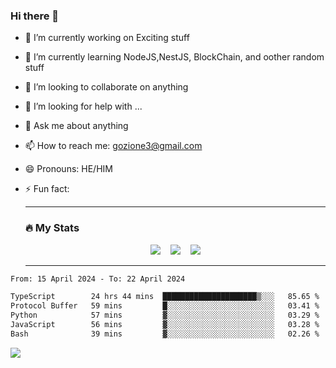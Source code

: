 ### Hi there 👋

<!--
**charlieScript/charlieScript** is a ✨ _special_ ✨ repository because its `README.md` (this file) appears on your GitHub profile.

Here are some ideas to get you started: -->

- 🔭 I’m currently working on Exciting stuff
- 🌱 I’m currently learning NodeJS,NestJS, BlockChain, and oother random stuff
- 👯 I’m looking to collaborate on anything
- 🤔 I’m looking for help with ...
- 💬 Ask me about anything
- 📫 How to reach me: gozione3@gmail.com
- 😄 Pronouns: HE/HIM
- ⚡ Fun fact:


  ---

  ### :fire: My Stats

  <div id="stats" align="center">
  <img src="http://github-readme-streak-stats.herokuapp.com?user=charlieScript&theme=dark&date_format=M%20j%5B%2C%20Y%5D" />&nbsp;&nbsp;&nbsp;
  <img src="https://github-readme-stats.vercel.app/api/top-langs/?username=charlieScript&layout=compact&theme=vision-friendly-dark"/>&nbsp;&nbsp;&nbsp;
  <img src="https://github-readme-stats.vercel.app/api?username=charlieScript&show_icons=true&theme=radical"/>
  </div>

  ---



<!--START_SECTION:waka-->

```txt
From: 15 April 2024 - To: 22 April 2024

TypeScript        24 hrs 44 mins  █████████████████████▒░░░   85.65 %
Protocol Buffer   59 mins         █░░░░░░░░░░░░░░░░░░░░░░░░   03.41 %
Python            57 mins         ▓░░░░░░░░░░░░░░░░░░░░░░░░   03.29 %
JavaScript        56 mins         ▓░░░░░░░░░░░░░░░░░░░░░░░░   03.28 %
Bash              39 mins         ▓░░░░░░░░░░░░░░░░░░░░░░░░   02.26 %
```

<!--END_SECTION:waka-->
![](https://komarev.com/ghpvc/?username=charlieScript)
